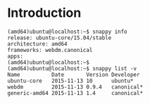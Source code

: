 # Introduction


    (amd64)ubuntu@localhost:~$ snappy info
    release: ubuntu-core/15.04/stable
    architecture: amd64
    frameworks: webdm.canonical
    apps: 
    (amd64)ubuntu@localhost:~$ 
    (amd64)ubuntu@localhost:~$ snappy list -v
    Name          Date       Version Developer  
    ubuntu-core   2015-11-13 10      ubuntu*    
    webdm         2015-11-13 0.9.4   canonical* 
    generic-amd64 2015-11-13 1.4     canonical* 
